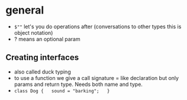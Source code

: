 # general

- `$""` let's you do operations after (conversations to other types this is object notation)
- ? means an optional param

## Creating interfaces
- also called duck typing
- to use a function we give a call signature = like declaration but only params and return type. Needs both name and type. 
- `class Dog {  
    sound = "barking";  
}  `
